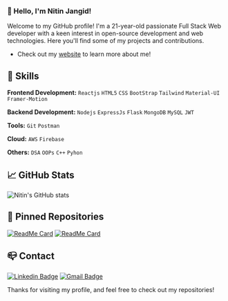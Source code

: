 ### 👋 Hello, I'm Nitin Jangid!

Welcome to my GitHub profile! I'm a 21-year-old passionate Full Stack Web developer with a keen interest in open-source development and web technologies. Here you'll find some of my projects and contributions.

- Check out my [website](https://devnitin.vercel.app/) to learn more about me!

## 🚀 Skills

**Frontend Development:** `Reactjs` `HTML5` `CSS` `BootStrap` `Tailwind` `Material-UI` `Framer-Motion`

**Backend Development:** `Nodejs` `ExpressJs` `Flask` `MongoDB` `MySQL` `JWT`

**Tools:** `Git` `Postman`

**Cloud:** `AWS` `Firebase`

**Others:** `DSA` `OOPs` `C++` `Pyhon`

## 📈 GitHub Stats

![Nitin's GitHub stats](https://github-readme-stats.vercel.app/api?username=OFFICIALNITIN&show_icons=true&theme=radical)

## 📌 Pinned Repositories

[![ReadMe Card](https://github-readme-stats.vercel.app/api/pin/?username=OFFICIALNITIN&repo=YouTubeClone)](https://github.com/OFFICIALNITIN/YouTubeClone)
[![ReadMe Card](https://github-readme-stats.vercel.app/api/pin/?username=OFFICIALNITIN&repo=netflix)](https://github.com/OFFICIALNITIN/netflix)

## 📪 Contact

[![Linkedin Badge](https://img.shields.io/badge/-LinkedIn-blue?style=flat-square&logo=Linkedin&logoColor=white&link=https://www.linkedin.com/in/nitinraobca/)](https://www.linkedin.com/in/nitinraobca/)
[![Gmail Badge](https://img.shields.io/badge/-Gmail-c14438?style=flat-square&logo=Gmail&logoColor=white&link=mailto:officialnitin@gmail.com)](mailto:officialnitin@gmail.com)

Thanks for visiting my profile, and feel free to check out my repositories!
